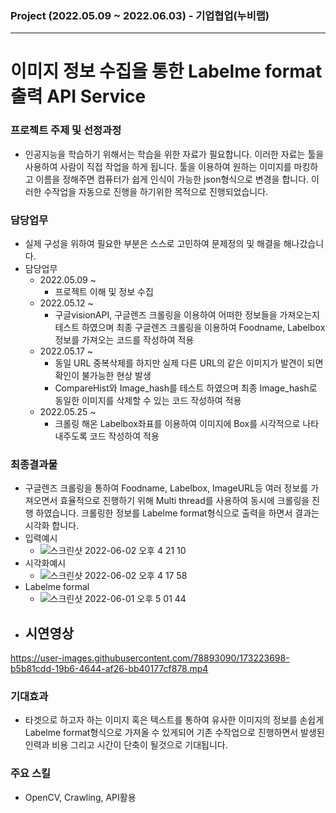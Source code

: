### Project (2022.05.09 ~ 2022.06.03) - 기업협업(누비랩)
- - -
# 이미지 정보 수집을 통한 Labelme format출력 API Service

### 프로젝트 주제 및 선정과정
- 인공지능을 학습하기 위해서는 학습을 위한 자료가 필요합니다. 이러한 자료는 툴을 사용하여 사람이 직접 작업을 하게 됩니다. 
  툴을 이용하여 원하는 이미지를 마킹하고 이름을 정해주면 컴퓨터가 쉽게 인식이 가능한 json형식으로 변경을 합니다.
  이러한 수작업을 자동으로 진행을 하기위한 목적으로 진행되었습니다. 
  
### 담당업무
- 실제 구성을 위하여 필요한 부분은 스스로 고민하여 문제정의 및 해결을 해나갔습니다. 
- 담당업무
  - 2022.05.09 ~
    - 프로젝트 이해 및 정보 수집
  - 2022.05.12 ~
    - 구글visionAPI, 구글렌즈 크롤링을 이용하여 어떠한 정보들을 가져오는지 테스트 하였으며 최종 구글렌즈 크롤링을 이용하여 Foodname, Labelbox 정보를 가져오는 코드를 작성하여 적용
  - 2022.05.17 ~
    - 동일 URL 중복삭제를 하지만 실제 다른 URL의 같은 이미지가 발견이 되면 확인이 불가능한 현상 발생
    - CompareHist와 Image_hash를 테스트 하였으며 최종 Image_hash로 동일한 이미지를 삭제할 수 있는 코드 작성하여 적용
  - 2022.05.25 ~
    - 크롤링 해온 Labelbox좌표를 이용하여 이미지에 Box를 시각적으로 나타내주도록 코드 작성하여 적용

### 최종결과물
- 구글렌즈 크롤링을 통하여 Foodname, Labelbox, ImageURL등 여러 정보를 가져오면서 
  효율적으로 진행하기 위해 Multi thread를 사용하여 동시에 크롤링을 진행 하였습니다. 
  크롤링한 정보를 Labelme format형식으로 출력을 하면서 결과는 시각화 합니다.
- 입력예시
  - ![스크린샷 2022-06-02 오후 4 21 10](https://user-images.githubusercontent.com/78893090/172085969-015338a6-5556-45ea-8bd2-e2cc888c6ac8.png)
- 시각화예시
  - ![스크린샷 2022-06-02 오후 4 17 58](https://user-images.githubusercontent.com/78893090/172085985-3d80d0ee-8014-4e03-b37d-d9f43cbf44f8.png)
- Labelme formal
  -  ![스크린샷 2022-06-01 오후 5 01 44](https://user-images.githubusercontent.com/78893090/172086032-38992d73-dc41-420d-a951-da1fa69d1c93.png)
- 시연영상
  -
https://user-images.githubusercontent.com/78893090/173223698-b5b81cdd-19b6-4644-af26-bb40177cf878.mp4



### 기대효과
- 타겟으로 하고자 하는 이미지 혹은 텍스트를 통하여 유사한 이미지의 정보를 손쉽게 Labelme format형식으로 가져올 수 있게되어 
  기존 수작업으로 진행하면서 발생된 인력과 비용 그리고 시간이 단축이 될것으로 기대됩니다. 
  
### 주요 스킬
- OpenCV, Crawling, API활용
